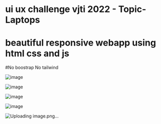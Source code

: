 # ui ux challenge vjti 2022   - Topic-Laptops

# beautiful responsive webapp using html css and js

#No boostrap No tailwind


![image](https://user-images.githubusercontent.com/85858942/154407763-6b8f8400-2487-4fa2-ba85-aceb8c6dd22f.png)

![image](https://user-images.githubusercontent.com/85858942/154407827-763d1a07-4ed2-43db-809e-732cfdead7a9.png)

![image](https://user-images.githubusercontent.com/85858942/154407876-f05f6406-384b-46e8-b864-980322336150.png)

![image](https://user-images.githubusercontent.com/85858942/154408323-f10b8b05-d030-4323-9310-1ab825891c85.png)

![Uploading image.png…]()
